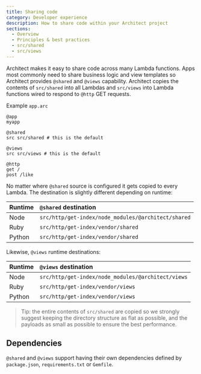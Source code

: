 ```yaml
---
title: Sharing code
category: Developer experience
description: How to share code within your Architect project
sections:
  - Overview
  - Principles & best practices
  - src/shared
  - src/views
---
```


Architect makes it easy to share code across many Lambda functions. Apps most commonly need to share business logic and view templates so Architect provides `@shared` and `@views` capability. Architect copies the contents of `src/shared` into all Lambdas and `src/views` into Lambda functions wired to respond to `@http` GET requests.

Example `app.arc`

```arc
@app
myapp

@shared
src src/shared # this is the default

@views
src src/views # this is the default

@http
get /
post /like
```

No matter where `@shared` source is configured it gets copied to every Lambda. The destination is slightly different depending on runtime:

| Runtime | `@shared` destination |
| :------ | :-------------------- |
| Node    | `src/http/get-index/node_modules/@architect/shared` |
| Ruby    | `src/http/get-index/vendor/shared` |
| Python  | `src/http/get-index/vendor/shared` |

Likewise, `@views` runtime destinations:

| Runtime | `@views` destination |
| :------ | :-------------------- |
| Node    | `src/http/get-index/node_modules/@architect/views` |
| Ruby    | `src/http/get-index/vendor/views` |
| Python  | `src/http/get-index/vendor/views` |

> Tip: the entire contents of `src/shared` are copied so we strongly suggest keeping the directory structure as flat as possible, and the payloads as small as possible to ensure the best performance.

## Dependencies

`@shared` and `@views` support having their own dependencies defined by `package.json`, `requirements.txt` or `Gemfile`.
